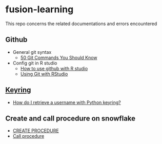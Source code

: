 # fusion-learning
This repo concerns the related documentations and errors encountered

## Github
* General git syntax
  * [50 Git Commands You Should Know](https://www.freecodecamp.org/news/git-cheat-sheet/)
* Config git in R studio
  * [How to use github with R studio](https://www.geo.uzh.ch/microsite/reproducible_research/post/rr-rstudio-git/)
  * [Using Git with RStudio](https://jennybc.github.io/2014-05-12-ubc/ubc-r/session03_git.html)

## [Keyring](https://pypi.org/project/keyring/3.5/#configure-your-keyring-lib)
* [How do I retrieve a username with Python keyring?](https://stackoverflow.com/questions/15235139/how-do-i-retrieve-a-username-with-python-keyring)

## Create and call procedure on snowflake
  * [CREATE PROCEDURE](https://docs.snowflake.com/en/sql-reference/sql/create-procedure.html)
  * [Call procedure](https://docs.snowflake.com/en/sql-reference/sql/call.html)

